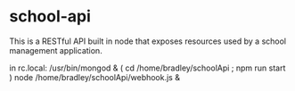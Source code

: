# school-api
This is a RESTful API built in node that exposes resources used by a school management application.

in rc.local:
/usr/bin/mongod &
( cd /home/bradley/schoolApi ; npm run start )
node /home/bradley/schoolApi/webhook.js &
